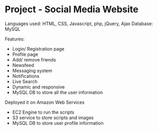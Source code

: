 # Project - Social Media Website
Languages used: HTML, CSS, Javascript, php, jQuery, Ajax
Database: MySQL

Features:
  - Login/ Registration page
  - Profile page
  - Add/ remove friends
  - Newsfeed
  - Messaging system
  - Notifications
  - Live Search
  - Dynamic and responsive
  - MySQL DB to store all the user information

Deployed it on Amazon Web Services 
  - EC2 Engine to run the scripts
  - S3 service to store scripts and images
  - MySQL DB to store user profile information
